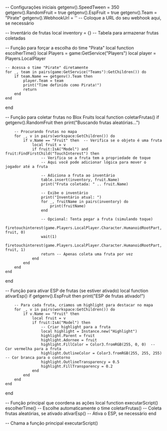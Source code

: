 -- Configurações iniciais
getgenv().SpeedTween = 350
getgenv().RandomFruit = true
getgenv().EspFruit = true
getgenv().Team = "Pirate"
getgenv().WebhookUrl = '' -- Coloque a URL do seu webhook aqui, se necessário

-- Inventário de frutas
local inventory = {}  -- Tabela para armazenar frutas coletadas

-- Função para forçar a escolha do time "Pirata"
local function escolherTime()
    local Players = game:GetService("Players")
    local player = Players.LocalPlayer

    -- Acessa o time "Pirate" diretamente
    for _, team in pairs(game:GetService("Teams"):GetChildren()) do
        if team.Name == getgenv().Team then
            player.Team = team
            print("Time definido como Pirata!")
            return
        end
    end
end

-- Função para coletar frutas no Blox Fruits
local function coletarFrutas()
    if getgenv().RandomFruit then
        print("Buscando frutas aleatórias...")

        -- Procurando frutas no mapa
        for _, v in pairs(workspace:GetChildren()) do
            if v.Name == "Fruit" then  -- Verifica se o objeto é uma fruta
                local fruit = v
                if fruit:IsA("Model") and fruit:FindFirstChild("TouchInterest") then
                    -- Verifica se a fruta tem a propriedade de toque
                    -- Aqui você pode adicionar lógica para mover o jogador até a fruta

                    -- Adiciona a fruta ao inventário
                    table.insert(inventory, fruit.Name)
                    print("Fruta coletada: " .. fruit.Name)
                    
                    -- Exibe o inventário
                    print("Inventário atual: ")
                    for _, fruitName in pairs(inventory) do
                        print(fruitName)
                    end
                    
                    -- Opcional: Tenta pegar a fruta (simulando toque)
                    firetouchinterest(game.Players.LocalPlayer.Character.HumanoidRootPart, fruit, 0)
                    wait(1)
                    firetouchinterest(game.Players.LocalPlayer.Character.HumanoidRootPart, fruit, 1)
                    return -- Apenas coleta uma fruta por vez
                end
            end
        end
    end
end

-- Função para ativar ESP de frutas (se estiver ativado)
local function ativarEsp()
    if getgenv().EspFruit then
        print("ESP de frutas ativado!")
        
        -- Para cada fruta, criamos um highlight para destacar no mapa
        for _, v in pairs(workspace:GetChildren()) do
            if v.Name == "Fruit" then
                local fruit = v
                if fruit:IsA("Model") then
                    -- Criar highlight para a fruta
                    local highlight = Instance.new("Highlight")
                    highlight.Parent = fruit
                    highlight.Adornee = fruit
                    highlight.FillColor = Color3.fromRGB(255, 0, 0)  -- Cor vermelha para a fruta
                    highlight.OutlineColor = Color3.fromRGB(255, 255, 255)  -- Cor branca para o contorno
                    highlight.OutlineTransparency = 0.5
                    highlight.FillTransparency = 0.2
                end
            end
        end
    end
end

-- Função principal que coordena as ações
local function executarScript()
    escolherTime()      -- Escolhe automaticamente o time
    coletarFrutas()     -- Coleta frutas aleatórias, se ativado
    ativarEsp()         -- Ativa o ESP, se necessário
end

-- Chama a função principal
executarScript()
